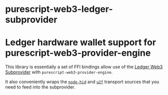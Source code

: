 # purescript-web3-ledger-subprovider

# Ledger hardware wallet support for purescript-web3-provider-engine

This library is essentially a set of FFI bindings allow use of the [Ledger Web3 Subprovider](https://www.npmjs.com/package/@ledgerhq/web3-subprovider) with `purescript-web3-provider-engine`.

It also conveniently wraps the [`node-hid`](https://www.npmjs.com/package/@ledgerhq/hw-transport-node-hid) and [`u2f`](https://www.npmjs.com/package/@ledgerhq/hw-transport-u2f) transport sources that you need to feed into the subprovider.
